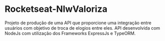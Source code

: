 # Rocketseat-NlwValoriza
Projeto de produção de uma API que proporcione uma integração entre usuários com objetivo de troca de elogios entre eles. API desenvolvida com NodeJs com utilização dos Frameworks ExpressJs e TypeORM.
